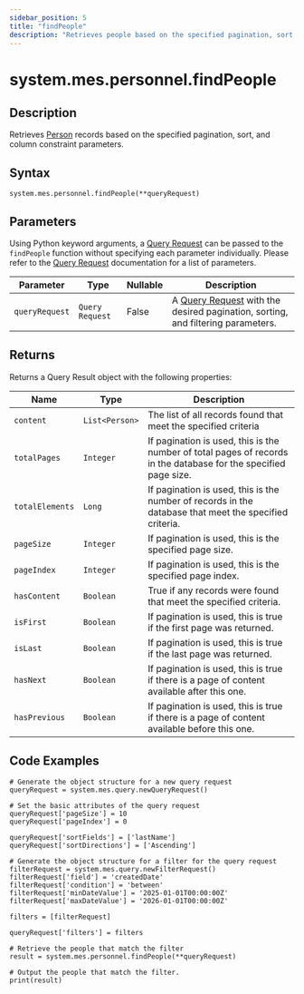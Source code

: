 ```yaml
---
sidebar_position: 5
title: "findPeople"
description: "Retrieves people based on the specified pagination, sort, and column constraint parameters."
---
```


# system.mes.personnel.findPeople

## Description

Retrieves [Person](../../data-model/personnel-model/personnel) records based on the specified pagination, sort, and column constraint parameters.

## Syntax

```
system.mes.personnel.findPeople(**queryRequest)
```

## Parameters

Using Python keyword arguments, a [Query Request](../query-script-api/new-query-request) can be passed to the `findPeople` function
without specifying each parameter individually. Please refer to the [Query Request](../query-script-api/new-query-request) documentation for a list of parameters.

| Parameter      | Type            | Nullable | Description                                                                                                                                                                                                                                                                                               |
|----------------|-----------------|----------|-----------------------------------------------------------------------------------------------------------------------------------------------------------------------------------------------------------------------------------------------------------------------------------------------------------|
| `queryRequest` | `Query Request`   | False    | A [Query Request](../query-script-api/new-query-request) with the desired pagination, sorting, and filtering parameters.   |

## Returns

Returns a Query Result object with the following properties:

| Name            | Type           | Description                                                                                                      |
| --------------- |----------------| ---------------------------------------------------------------------------------------------------------------- |
| `content`       | `List<Person>` | The list of all records found that meet the specified criteria                                                   |
| `totalPages`    | `Integer`      | If pagination is used, this is the number of total pages of records in the database for the specified page size. |
| `totalElements` | `Long`         | If pagination is used, this is the number of records in the database that meet the specified criteria.           |
| `pageSize`      | `Integer`      | If pagination is used, this is the specified page size.                                                          |
| `pageIndex`     | `Integer`      | If pagination is used, this is the specified page index.                                                         |
| `hasContent`    | `Boolean`      | True if any records were found that meet the specified criteria.                                                 |
| `isFirst`       | `Boolean`      | If pagination is used, this is true if the first page was returned.                                              |
| `isLast`        | `Boolean`      | If pagination is used, this is true if the last page was returned.                                               |
| `hasNext`       | `Boolean`      | If pagination is used, this is true if there is a page of content available after this one.                      |
| `hasPrevious`   | `Boolean`      | If pagination is used, this is true if there is a page of content available before this one.                     |

## Code Examples

```
# Generate the object structure for a new query request
queryRequest = system.mes.query.newQueryRequest()

# Set the basic attributes of the query request
queryRequest['pageSize'] = 10
queryRequest['pageIndex'] = 0

queryRequest['sortFields'] = ['lastName']
queryRequest['sortDirections'] = ['Ascending']

# Generate the object structure for a filter for the query request
filterRequest = system.mes.query.newFilterRequest()
filterRequest['field'] = 'createdDate'
filterRequest['condition'] = 'between'
filterRequest['minDateValue'] = '2025-01-01T00:00:00Z'
filterRequest['maxDateValue'] = '2026-01-01T00:00:00Z'

filters = [filterRequest]

queryRequest['filters'] = filters

# Retrieve the people that match the filter
result = system.mes.personnel.findPeople(**queryRequest)

# Output the people that match the filter.
print(result)
```
